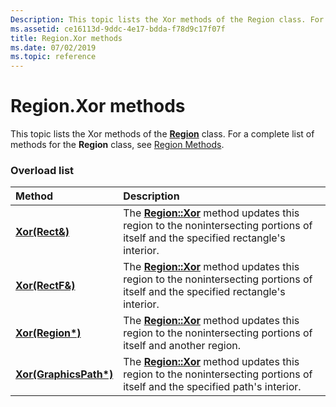 ```yaml
---
Description: This topic lists the Xor methods of the Region class. For a complete list of methods for the Region class, see Region Methods.
ms.assetid: ce16113d-9ddc-4e17-bdda-f78d9c17f07f
title: Region.Xor methods
ms.date: 07/02/2019
ms.topic: reference
---
```


# Region.Xor methods

This topic lists the Xor methods of the [**Region**](https://msdn.microsoft.com/library/ms534501(v=VS.85).aspx) class. For a complete list of methods for the **Region** class, see [Region Methods](-gdiplus-class-region-methods.md).

### Overload list



| Method                                                         | Description                                                                                                                                                                              |
|:---------------------------------------------------------------|:-----------------------------------------------------------------------------------------------------------------------------------------------------------------------------------------|
| [**Xor(Rect&)**](https://msdn.microsoft.com/library/ms534787(v=VS.85).aspx)     | The [**Region::Xor**](https://msdn.microsoft.com/library/ms534787(v=VS.85).aspx) method updates this region to the nonintersecting portions of itself and the specified rectangle's interior.<br/>  |
| [**Xor(RectF&)**](https://msdn.microsoft.com/library/ms534786(v=VS.85).aspx)   | The [**Region::Xor**](https://msdn.microsoft.com/library/ms534786(v=VS.85).aspx) method updates this region to the nonintersecting portions of itself and the specified rectangle's interior.<br/> |
| [**Xor(Region\*)**](https://msdn.microsoft.com/library/ms534788(v=VS.85).aspx)     | The [**Region::Xor**](https://msdn.microsoft.com/library/ms534788(v=VS.85).aspx) method updates this region to the nonintersecting portions of itself and another region.<br/>                         |
| [**Xor(GraphicsPath\*)**](https://msdn.microsoft.com/library/ms534785(v=VS.85).aspx) | The [**Region::Xor**](https://msdn.microsoft.com/library/ms534785(v=VS.85).aspx) method updates this region to the nonintersecting portions of itself and the specified path's interior.<br/>            |



 

 




